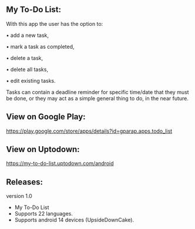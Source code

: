 My To-Do List:
--------------
With this app the user has the option to:

• add a new task,

• mark a task as completed,

• delete a task,

• delete all tasks,

• edit existing tasks.

Tasks can contain a deadline reminder for specific time/date that they must be done, or they may act as a simple general thing to do, in the near future.

View on Google Play:
--------------------
https://play.google.com/store/apps/details?id=gparap.apps.todo_list

View on Uptodown:
-----------------
https://my-to-do-list.uptodown.com/android

Releases:
---------
version 1.0

- My To-Do List
- Supports 22 languages.
- Supports android 14 devices (UpsideDownCake).
